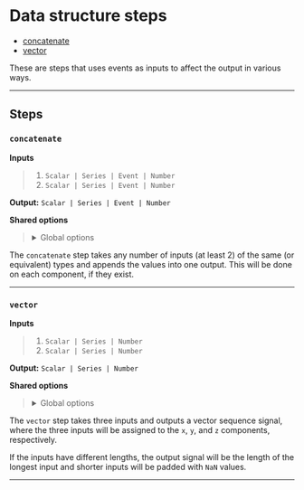 # Data structure steps

- [concatenate](#concatenate)
- [vector](#vector)

These are steps that uses events as inputs to affect the output 
in various ways.


---

## Steps

### `concatenate`

**Inputs**
>
> 1. `Scalar | Series | Event | Number`
> 2. `Scalar | Series | Event | Number`
>

**Output:** `Scalar | Series | Event | Number`


**Shared options**
>
> <details><summary>Global options</summary>
> 
> The following options are available globally on all steps.
>
> * [export](./index.md#export)
> * [output](./index.md#output)
> * [set](./index.md#set)
> * [space](./index.md#space)
>
>
></details>
>


The `concatenate` step takes any number of inputs (at least 2) 
of the same (or equivalent) types and appends the values into one 
output. This will be done on each component, if they exist.

---

### `vector`

**Inputs**
>
> 1. `Scalar | Series | Number`
> 2. `Scalar | Series | Number`
>

**Output:** `Scalar | Series | Number`


**Shared options**
>
> <details><summary>Global options</summary>
> 
> The following options are available globally on all steps.
>
> * [export](./index.md#export)
> * [output](./index.md#output)
> * [set](./index.md#set)
> * [space](./index.md#space)
>
>
></details>
>


The `vector` step takes three inputs and outputs a vector 
sequence signal, where the three inputs will be assigned to 
the `x`, `y`, and `z` components, respectively.

If the inputs have different lengths, the output signal will 
be the length of the longest input and shorter inputs will be 
padded with `NaN` values.

---

